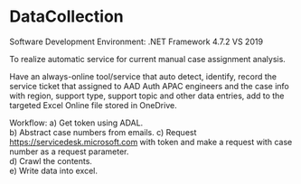 # DataCollection
Software Development Environment:      .NET Framework 4.7.2   VS 2019

To realize automatic service for current manual case assignment analysis.

Have an always-online tool/service that auto detect, identify, record the service ticket that assigned to AAD Auth APAC engineers and the case info with region, support type, support topic and other data entries, add to the targeted Excel Online file stored in OneDrive.

Workflow: 
a)	Get token using ADAL.  
b)	Abstract case numbers from emails. 
c)	Request https://servicedesk.microsoft.com with token and make a request with case number as a request parameter.  
d)	Crawl the contents.  
e)	Write data into excel.

